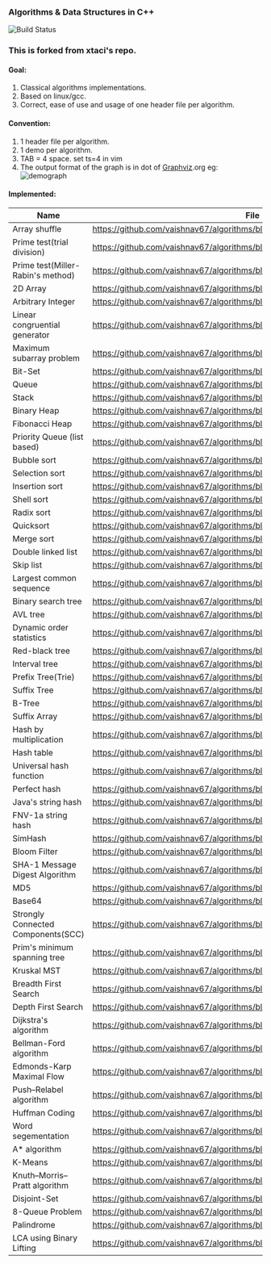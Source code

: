 ### Algorithms & Data Structures in C++

![Build Status][1]

[1]: https://travis-ci.org/vaishnav67/algorithms.svg?branch=master

### This is forked from xtaci's repo.

#### Goal:

   1. Classical algorithms implementations.
   2. Based on linux/gcc.
   3. Correct, ease of use and usage of one header file per algorithm.     

#### Convention:

   1.  1 header file per algorithm.
   2.  1 demo per algorithm.
   3.  TAB = 4 space.  set ts=4 in vim
   4.  The output format of the graph is in dot of [Graphviz](http://www.graphviz.org/).org
   	 eg:
   	 ![demograph](demo_graph.png)

#### Implemented:

| Name | File |
|------|------|
|Array shuffle|https://github.com/vaishnav67/algorithms/blob/master/include/shuffle.h |
|Prime test(trial division)|https://github.com/vaishnav67/algorithms/blob/master/include/prime.h|
|Prime test(Miller-Rabin's method)|https://github.com/vaishnav67/algorithms/blob/master/include/prime.h|
|2D Array|https://github.com/vaishnav67/algorithms/blob/master/include/2darray.h|
|Arbitrary Integer|https://github.com/vaishnav67/algorithms/blob/master/include/integer.h|
|Linear congruential generator|https://github.com/vaishnav67/algorithms/blob/master/include/random.h|
|Maximum subarray problem|https://github.com/vaishnav67/algorithms/blob/master/include/max_subarray.h|
|Bit-Set|https://github.com/vaishnav67/algorithms/blob/master/include/bitset.h|
|Queue|https://github.com/vaishnav67/algorithms/blob/master/include/queue.h|
|Stack|https://github.com/vaishnav67/algorithms/blob/master/include/stack.h|
|Binary Heap|https://github.com/vaishnav67/algorithms/blob/master/include/heap.h|
|Fibonacci Heap|https://github.com/vaishnav67/algorithms/blob/master/include/fib-heap.h|
|Priority Queue (list based)|https://github.com/vaishnav67/algorithms/blob/master/include/priority_queue.h|
|Bubble sort|https://github.com/vaishnav67/algorithms/blob/master/include/bubble_sort.h|
|Selection sort|https://github.com/vaishnav67/algorithms/blob/master/include/selection_sort.h|
|Insertion sort|https://github.com/vaishnav67/algorithms/blob/master/include/insertion_sort.h|
|Shell sort|https://github.com/vaishnav67/algorithms/blob/master/include/shell_sort.h|
|Radix sort|https://github.com/vaishnav67/algorithms/blob/master/include/radix_sort.h|
|Quicksort|https://github.com/vaishnav67/algorithms/blob/master/include/quick_sort.h|
|Merge sort|https://github.com/vaishnav67/algorithms/blob/master/include/merge_sort.h|
|Double linked list|https://github.com/vaishnav67/algorithms/blob/master/include/double_linked_list.h|
|Skip list|https://github.com/vaishnav67/algorithms/blob/master/include/skiplist.h|
|Largest common sequence|https://github.com/vaishnav67/algorithms/blob/master/include/lcs.h|
|Binary search tree|https://github.com/vaishnav67/algorithms/blob/master/include/binary_search_tree.h|
|AVL tree|https://github.com/vaishnav67/algorithms/blob/master/include/avl.h|
|Dynamic order statistics|https://github.com/vaishnav67/algorithms/blob/master/include/dos_tree.h|
|Red-black tree|https://github.com/vaishnav67/algorithms/blob/master/include/rbtree.h|
|Interval tree|https://github.com/vaishnav67/algorithms/blob/master/include/interval_tree.h|
|Prefix Tree(Trie)|https://github.com/vaishnav67/algorithms/blob/master/include/trie.h|
|Suffix Tree|https://github.com/vaishnav67/algorithms/blob/master/include/suffix_tree.h|
|B-Tree|https://github.com/vaishnav67/algorithms/blob/master/include/btree.h|
|Suffix Array|https://github.com/vaishnav67/algorithms/blob/master/include/suffix_array.h|
|Hash by multiplication|https://github.com/vaishnav67/algorithms/blob/master/include/hash_multi.h|
|Hash table|https://github.com/vaishnav67/algorithms/blob/master/include/hash_table.h|
|Universal hash function|https://github.com/vaishnav67/algorithms/blob/master/include/universal_hash.h|
|Perfect hash|https://github.com/vaishnav67/algorithms/blob/master/include/perfect_hash.h|
|Java's string hash|https://github.com/vaishnav67/algorithms/blob/master/include/hash_string.h|
|FNV-1a string hash|https://github.com/vaishnav67/algorithms/blob/master/include/hash_string.h|
|SimHash|https://github.com/vaishnav67/algorithms/blob/master/include/simhash.h|
|Bloom Filter|https://github.com/vaishnav67/algorithms/blob/master/include/bloom_filter.h|
|SHA-1 Message Digest Algorithm|https://github.com/vaishnav67/algorithms/blob/master/include/sha1.h|
|MD5|https://github.com/vaishnav67/algorithms/blob/master/include/md5.h|
|Base64|https://github.com/vaishnav67/algorithms/blob/master/include/base64.h|
|Strongly Connected Components(SCC)|https://github.com/vaishnav67/algorithms/blob/master/include/scc.h|
|Prim's minimum spanning tree|https://github.com/vaishnav67/algorithms/blob/master/include/prim_mst.h|
|Kruskal MST|https://github.com/vaishnav67/algorithms/blob/master/include/kruskal_mst.h|
|Breadth First Search|https://github.com/vaishnav67/algorithms/blob/master/include/graph_search.h|
|Depth First Search|https://github.com/vaishnav67/algorithms/blob/master/include/graph_search.h|
|Dijkstra's algorithm|https://github.com/vaishnav67/algorithms/blob/master/include/dijkstra.h|
|Bellman-Ford algorithm|https://github.com/vaishnav67/algorithms/blob/master/include/bellman_ford.h|
|Edmonds-Karp Maximal Flow|https://github.com/vaishnav67/algorithms/blob/master/include/edmonds_karp.h|
|Push–Relabel algorithm|https://github.com/vaishnav67/algorithms/blob/master/include/relabel_to_front.h|
|Huffman Coding|https://github.com/vaishnav67/algorithms/blob/master/include/huffman.h|
|Word segementation|https://github.com/vaishnav67/algorithms/blob/master/include/word_seg.h|
|A\* algorithm|https://github.com/vaishnav67/algorithms/blob/master/include/astar.h|
|K-Means|https://github.com/vaishnav67/algorithms/blob/master/include/k-means.h|
|Knuth–Morris–Pratt algorithm|https://github.com/vaishnav67/algorithms/blob/master/include/kmp.h|
|Disjoint-Set|https://github.com/vaishnav67/algorithms/blob/master/include/disjoint-set.h|
|8-Queue Problem|https://github.com/vaishnav67/algorithms/blob/master/include/8queen.h|
|Palindrome|https://github.com/vaishnav67/algorithms/blob/master/include/palindrome.h|
|LCA using Binary Lifting|https://github.com/vaishnav67/algorithms/blob/master/include/LCA.h|
